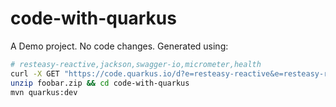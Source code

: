 # code-with-quarkus

A Demo project. No code changes. Generated using:

```bash
# resteasy-reactive,jackson,swagger-io,micrometer,health
curl -X GET "https://code.quarkus.io/d?e=resteasy-reactive&e=resteasy-reactive-jackson&e=smallrye-openapi&e=micrometer&e=micrometer-registry-prometheus&e=smallrye-health&cn=code.quarkus.io&a=code-with-quarkus&b=MAVEN&c=org.acme.ExampleResource&g=org.acme" -H  "accept: */*" --output foobar.zip
unzip foobar.zip && cd code-with-quarkus
mvn quarkus:dev
```

